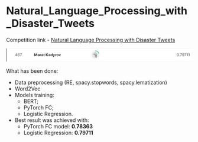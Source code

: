 # Natural_Language_Processing_with_Disaster_Tweets

Competition link - [Natural Language Processing with Disaster Tweets](https://www.kaggle.com/competitions/nlp-getting-started/overview)

![plot](https://github.com/MaratKadyrov/Natural_Language_Processing_with_Disaster_Tweets/blob/main/NLP_disaster_tweets.jpg)

What has been done:
- Data preprocessing (RE, spacy.stopwords, spacy.lematization)
- Word2Vec
- Models training:
  - BERT; 
  - PyTorch FC;
  - Logistic Regression.
- Best result was achieved with:
  - PyTorch FC model:  __0.78363__
  - Logistic Regression: __0.79711__
